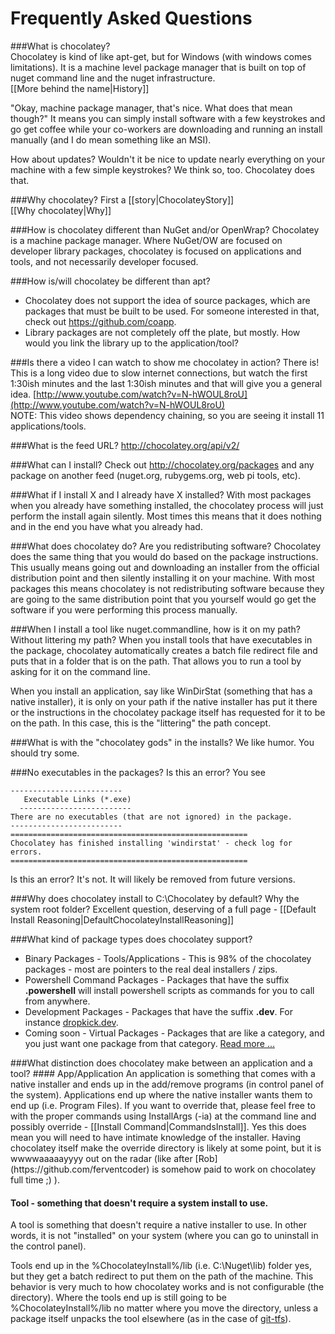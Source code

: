 # Frequently Asked Questions

###What is chocolatey?  
Chocolatey is kind of like apt-get, but for Windows (with windows comes limitations). It is a machine level package manager that is built on top of nuget command line and the nuget infrastructure.  
[[More behind the name|History]]

"Okay, machine package manager, that's nice. What does that mean though?" It means you can simply install software with a few keystrokes and go get coffee while your co-workers are downloading and running an install manually (and I do mean something like an MSI).  
  
How about updates? Wouldn't it be nice to update nearly everything on your machine with a few simple keystrokes? We think so, too.  Chocolatey does that.  
  
###Why chocolatey?
First a [[story|ChocolateyStory]]  
[[Why chocolatey|Why]]  
  
###How is chocolatey different than NuGet and/or OpenWrap?
Chocolatey is a machine package manager. Where NuGet/OW are focused on developer library packages, chocolatey is focused on applications and tools, and not necessarily developer focused.
  
###How is/will chocolatey be different than apt?  
  
 * Chocolatey does not support the idea of source packages, which are packages that must be built to be used. For someone interested in that, check out https://github.com/coapp.  
 * Library packages are not completely off the plate, but mostly. How would you link the library up to the application/tool?  
  
###Is there a video I can watch to show me chocolatey in action?
There is! This is a long video due to slow internet connections, but watch the first 1:30ish minutes and the last 1:30ish minutes and that will give you a general idea. [http://www.youtube.com/watch?v=N-hWOUL8roU](http://www.youtube.com/watch?v=N-hWOUL8roU)  
NOTE: This video shows dependency chaining, so you are seeing it install 11 applications/tools.  
  
###What is the feed URL?
http://chocolatey.org/api/v2/  
  
###What can I install?
Check out http://chocolatey.org/packages 
and any package on another feed (nuget.org, rubygems.org, web pi tools, etc).  
  
###What if I install X and I already have X installed?
With most packages when you already have something installed, the chocolatey process will just perform the install again silently. Most times this means that it does nothing and in the end you have what you already had.
  
###What does chocolatey do? Are you redistributing software?
Chocolatey does the same thing that you would do based on the package instructions. This usually means going out and downloading an installer from the official distribution point and then silently installing it on your machine. With most packages this means chocolatey is not redistributing software because they are going to the same distribution point that you yourself would go get the software if you were performing this process manually.
  
###When I install a tool like nuget.commandline, how is it on my path? Without littering my path?
When you install tools that have executables in the package, chocolatey automatically creates a batch file redirect file and puts that in a folder that is on the path. That allows you to run a tool by asking for it on the command line.  
  
When you install an application, say like WinDirStat (something that has a native installer), it is only on your path if the native installer has put it there or the instructions in the chocolatey package itself has requested for it to be on the path. In this case, this is the "littering" the path concept.  
  
###What is with the "chocolatey gods" in the installs?
We like humor. You should try some.  
  
###No executables in the packages? Is this an error?
You see 
  
```
-------------------------
   Executable Links (*.exe)
  -------------------------
There are no executables (that are not ignored) in the package.
-------------------------
=====================================================
Chocolatey has finished installing 'windirstat' - check log for errors.
=====================================================
```

Is this an error? It's not. It will likely be removed from future versions.
  
###Why does chocolatey install to C:\Chocolatey by default? Why the system root folder?
Excellent question, deserving of a full page - [[Default Install Reasoning|DefaultChocolateyInstallReasoning]]  
  
###What kind of package types does chocolatey support?
  
* Binary Packages - Tools/Applications - This is 98% of the chocolatey packages - most are pointers to the real deal installers / zips.  
* Powershell Command Packages - Packages that have the suffix **.powershell** will install powershell scripts as commands for you to call from anywhere.
* Development Packages - Packages that have the suffix **.dev**. For instance [dropkick.dev](http://nuget.org/list/packages/dropkick.dev).
* Coming soon - Virtual Packages - Packages that are like a category, and you just want one package from that category. [Read more ...](https://github.com/ferventcoder/nugetpackages/issues/30)
  
<a name="AppVsTool" />
###What distinction does chocolatey make between an application and a tool?  
#### App/Application  
An application is something that comes with a native installer and ends up in the add/remove programs (in control panel of the system).  
Applications end up where the native installer wants them to end up (i.e. Program Files).  If you want to override that, please feel free to with the proper commands using InstallArgs (-ia) at the command line and possibly override - [[Install Command|CommandsInstall]]. Yes this does mean you will need to have intimate knowledge of the installer. Having chocolatey itself make the override directory is likely at some point, but it is wwwwaaaaayyyy out on the radar (like after [Rob](https://github.com/ferventcoder) is somehow paid to work on chocolatey full time ;) ).  
  
#### Tool - something that doesn't require a system install to use.
A tool is something that doesn't require a native installer to use. In other words, it is not "installed" on your system (where you can go to uninstall in the control panel).  
  
Tools end up in the %ChocolateyInstall%/lib (i.e. C:\Nuget\lib) folder yes, but they get a batch redirect to put them on the path of the machine. This behavior is very much to how chocolatey works and is not configurable (the directory). Where the tools end up is still going to be %ChocolateyInstall%/lib no matter where you move the directory, unless a package itself unpacks the tool elsewhere (as in the case of [git-tfs](http://chocolatey.org/packages/gittfs)).  
  
